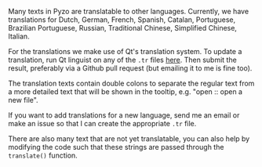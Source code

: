 Many texts in Pyzo are translatable to other languages. Currently, we
have translations for Dutch, German, French, Spanish, Catalan,
Portuguese, Brazilian Portuguese, Russian, Traditional Chinese,
Simplified Chinese, Italian.

For the translations we make use of Qt's translation system. To update
a translation, run Qt linguist on any of the `.tr` files
[here](https://github.com/pyzo/pyzo/tree/main/pyzo/resources/translations).
Then submit the result, preferably via a Github pull request (but
emailing it to me is fine too).

The translation texts contain double colons to separate the regular
text from a more detailed text that will be shown in the tooltip, e.g.
"open :: open a new file".

If you want to add translations for a new language, send me an email
or make an issue so that I can create the appropriate `.tr` file.

There are also many text that are not yet translatable, you can also
help by modifying the code such that these strings are passed through
the `translate()` function.
